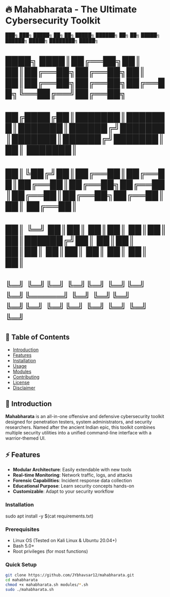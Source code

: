 # 🔥 Mahabharata - The Ultimate Cybersecurity Toolkit
 ███╗   ███╗ █████╗ ██╗  ██╗ █████╗ ██████╗ ██╗  ██╗ █████╗ ██████╗  █████╗ ████████╗ █████╗
# ████╗ ████║██╔══██╗██║  ██║██╔══██╗██╔══██╗██║  ██║██╔══██╗██╔══██╗██╔══██╗╚══██╔══╝██╔══██╗
# ██╔████╔██║███████║███████║███████║██████╔╝███████║███████║██████╔╝███████║   ██║   ███████║
# ██║╚██╔╝██║██╔══██║██╔══██║██╔══██║██╔══██╗██╔══██║██╔══██║██╔══██╗██╔══██║   ██║   ██╔══██║
# ██║ ╚═╝ ██║██║  ██║██║  ██║██║  ██║██████╔╝██║  ██║██║  ██║██║  ██║██║  ██║   ██║   ██║  ██║
# ╚═╝     ╚═╝╚═╝  ╚═╝╚═╝  ╚═╝╚═╝  ╚═╝╚═════╝ ╚═╝  ╚═╝╚═╝  ╚═╝╚═╝  ╚═╝╚═╝  ╚═╝   ╚═╝   ╚═╝  ╚═╝
## 📜 Table of Contents
- [Introduction](#-introduction)
- [Features](#-features)
- [Installation](#-installation)
- [Usage](#-usage)
- [Modules](#-modules)
- [Contributing](#-contributing)
- [License](#-license)
- [Disclaimer](#⚠️-disclaimer)

## 🌟 Introduction
**Mahabharata** is an all-in-one offensive and defensive cybersecurity toolkit designed for penetration testers, system administrators, and security researchers. Named after the ancient Indian epic, this toolkit combines multiple security utilities into a unified command-line interface with a warrior-themed UI.

## ⚡ Features
- **Modular Architecture**: Easily extendable with new tools
- **Real-time Monitoring**: Network traffic, logs, and attacks
- **Forensic Capabilities**: Incident response data collection
- **Educational Purpose**: Learn security concepts hands-on
- **Customizable**: Adapt to your security workflow

### Installation
sudo apt install -y $(cat requirements.txt)

### Prerequisites
- Linux OS (Tested on Kali Linux & Ubuntu 20.04+)
- Bash 5.0+
- Root privileges (for most functions)

### Quick Setup
```bash
git clone https://github.com/JYbhavsar12/mahabharata.git
cd mahabharata
chmod +x mahabharata.sh modules/*.sh
sudo ./mahabharata.sh
